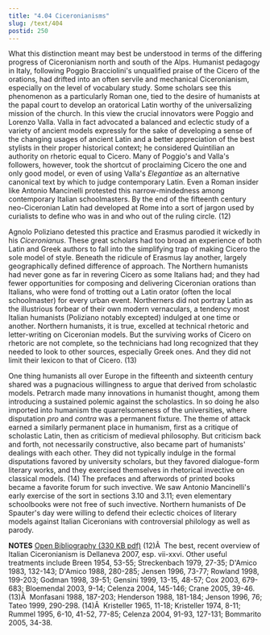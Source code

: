 ```yaml
---
title: "4.04 Ciceronianisms"
slug: /text/404
postid: 250
---
```

What this distinction meant may best be understood in terms of the differing progress of Ciceronianism north and south of the Alps. Humanist pedagogy in Italy, following Poggio Bracciolini's unqualified praise of the Cicero of the orations, had drifted into an often servile and mechanical Ciceronianism, especially on the level of vocabulary study. Some scholars see this phenomenon as a particularly Roman one, tied to the desire of humanists at the papal court to develop an oratorical Latin worthy of the universalizing mission of the church. In this view the crucial innovators were Poggio and Lorenzo Valla. Valla in fact advocated a balanced and eclectic study of a variety of ancient models expressly for the sake of developing a sense of the changing usages of ancient Latin and a better appreciation of the best stylists in their proper historical context; he considered Quintilian an authority on rhetoric equal to Cicero. Many of Poggio's and Valla's followers, however, took the shortcut of proclaiming Cicero the one and only good model, or even of using Valla's <em>Elegantiae</em> as an alternative canonical text by which to judge contemporary Latin. Even a Roman insider like Antonio Mancinelli protested this narrow-mindedness among contemporary Italian schoolmasters. By the end of the fifteenth century neo-Ciceronian Latin had developed at Rome into a sort of jargon used by curialists to define who was in and who out of the ruling circle. (12)

Agnolo Poliziano detested this practice and Erasmus parodied it wickedly in his <em>Ciceronianus</em>. These great scholars had too broad an experience of both Latin and Greek authors to fall into the simplifying trap of making Cicero the sole model of style. Beneath the ridicule of Erasmus lay another, largely geographically defined difference of approach. The Northern humanists had never gone as far in revering Cicero as some Italians had; and they had fewer opportunities for composing and delivering Ciceronian orations than Italians, who were fond of trotting out a Latin orator (often the local schoolmaster) for every urban event. Northerners did not portray Latin as the illustrious forbear of their own modern vernaculars, a tendency most Italian humanists (Poliziano notably excepted) indulged at one time or another. Northern humanists, it is true, excelled at technical rhetoric and letter-writing on Ciceronian models. But the surviving works of Cicero on rhetoric are not complete, so the technicians had long recognized that they needed to look to other sources, especially Greek ones. And they did not limit their lexicon to that of Cicero. (13)

One thing humanists all over Europe in the fifteenth and sixteenth century shared was a pugnacious willingness to argue that derived from scholastic models. Petrarch made many innovations in humanist thought, among them introducing a sustained polemic against the scholastics. In so doing he also imported into humanism the quarrelsomeness of the universities, where disputation <em>pro</em> and <em>contra</em> was a permanent fixture. The theme of attack earned a similarly permanent place in humanism, first as a critique of scholastic Latin, then as criticism of medieval philosophy. But criticism back and forth, not necessarily constructive, also became part of humanists' dealings with each other. They did not typically indulge in the formal disputations favored by university scholars, but they favored dialogue-form literary works, and they exercised themselves in rhetorical invective on classical models. (14) The prefaces and afterwords of printed books became a favorite forum for such invective. We saw Antonio Mancinelli's early exercise of the sort in sections 3.10 and 3.11; even elementary schoolbooks were not free of such invective. Northern humanists of De Spauter's day were willing to defend their eclectic choices of literary models against Italian Ciceronians with controversial philology as well as parody.

<strong>NOTES</strong>
<a href="http://www.humanismforsale.org/bibliography.pdf" target="new">Open Bibliography (330 KB pdf)</a>
(12)Â  The best, recent overview of Italian Ciceronianism is Dellaneva 2007, esp. vii-xxvi. Other useful treatments include Breen 1954, 53-55; Streckenbach 1979, 27-35; D'Amico 1983, 132-143; D'Amico 1988, 280-285; Jensen 1996, 73-77; Rowland 1998, 199-203; Godman 1998, 39-51; Gensini 1999, 13-15, 48-57; Cox 2003, 679-683; Bloemendal 2003, 9-14; Celenza 2004, 145-146; Crane 2005, 39-46.
(13)Â  Monfasani 1988, 187-203; Henderson 1988, 181-184; Jenson 1996, 76; Tateo 1999, 290-298.
(14)Â  Kristeller 1965, 11-18; Kristeller 1974, 8-11; Rummel 1995, 6-10, 41-52, 77-85; Celenza 2004, 91-93, 127-131; Bommarito 2005, 34-38.
